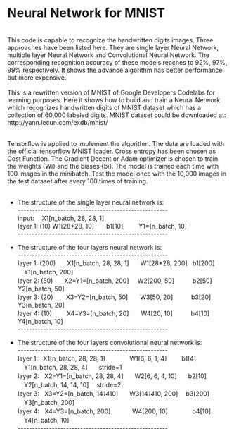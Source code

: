 #                    Neural Network for MNIST  
<br>
	This code is capable to recognize the handwritten digits images. Three approaches have been listed here. They are single layer Neural Network, multiple layer Neural Network and Convolutional Neural Network. The corresponding recognition accuracy of these models reaches to 92%, 97%, 99% respectively. It shows the advance algorithm has better performance but more expensive. <br><br>
	This is a rewritten version of MNIST of Google Developers Codelabs for learning purposes. Here it shows how to build and train a Neural Network which recognizes handwritten digits of MNIST dataset which has a collection of 60,000 labeled digits. MNIST dataset could be downloaded at: http://yann.lecun.com/exdb/mnist/  <br><br>

Tensorflow is applied to implement the algorithm. The data are loaded with the official tensorflow MNIST loader. Cross entropy has been chosen as Cost Function. The Gradient Decent or Adam optimizer is chosen to train the weights {Wi} and the biases {bi}. The model is trained each time with 100 images in the minibatch. Test the model once with the 10,000 images in the test dataset after every 100 times of training. <br><br>

	
	

* The structure of the single layer neural network is:<br>
\-----------------------------------------------------<br>
input: 　X1[n_batch, 28, 28, 1]    <br>
layer 1: (10)  W1[28*28, 10]        b1[10]         Y1=[n_batch, 10]         <softmax><br>
\-----------------------------------------------------<br>


* The structure of the four layers neural network is:<br>
\-----------------------------------------------------<br>
layer 1: (200)    　X1[n_batch, 28, 28, 1]    　W1[28*28, 200]    b1[200]     　Y1[n_batch, 200]      　<sigmoid><br>
layer 2: (50)    　X2=Y1=[n_batch, 200]      W2[200, 50]       　b2[50]      Y2[n_batch, 50]       <sigmoid><br>
layer 3: (20)    　X3=Y2=[n_batch, 50]       W3[50, 20]        　b3[20]      Y3[n_batch, 20]       <sigmoid><br>
layer 4: (10)     　X4=Y3=[n_batch, 20]       W4[20, 10]        　b4[10]      Y4[n_batch, 10]       <softmax><br>
\-----------------------------------------------------<br>
* The structure of the four layers convolutional neural network is:<br>
\-----------------------------------------------------<br>
	layer 1:    X1[n_batch, 28, 28, 1]       　　W1[6, 6, 1, 4]     　b1[4]    　Y1[n_batch, 28, 28, 4]   　stride=1   　<CNN><br>
	layer 2:    X2=Y1=[n_batch, 28, 28, 4]   　W2[6, 6, 4, 10]    　b2[10]   　Y2[n_batch, 14, 14, 10]  　stride=2   　<CNN><br>
	layer 3:    X3=Y2=[n_batch, 14*14*10]    　W3[14*14*10, 200]  　b3[200]  　Y3[n_batch, 200]                    　　<Relu><br>
	layer 4:    X4=Y3=[n_batch, 200]         　W4[200, 10]        　　b4[10]   　Y4[n_batch, 10]                     　　<softmax><br>
\-----------------------------------------------------<br>
	
